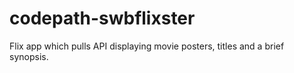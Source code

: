 # codepath-swbflixster
Flix app which pulls API displaying movie posters, titles and a brief synopsis.
